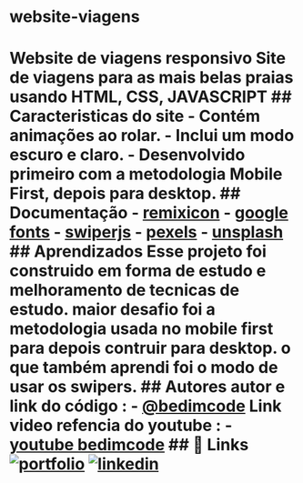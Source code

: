 # website-viagens
# Website de viagens responsivo  Site de viagens para as mais belas praias usando HTML, CSS, JAVASCRIPT    ## Caracteristicas do site  - Contém animações ao rolar. - Inclui um modo escuro e claro. - Desenvolvido primeiro com a metodologia Mobile First, depois para desktop.   ## Documentação  - [remixicon](https://remixicon.com/) - [google fonts](https://fonts.google.com/) - [swiperjs](https://swiperjs.com/) - [pexels](https://www.pexels.com/) - [unsplash](https://unsplash.com/)  ## Aprendizados  Esse projeto foi construido em forma de estudo e melhoramento de tecnicas de estudo.  maior desafio foi a metodologia usada no mobile first para depois contruir para desktop.  o que também aprendi foi o modo de usar os swipers.   ## Autores  autor e link do código : - [@bedimcode](https://github.com/bedimcode/responsive-travel-website)  Link video refencia do youtube : - [youtube bedimcode](https://www.youtube.com/watch?v=YzRDHxbw1RU)   ## 🔗 Links [![portfolio](https://img.shields.io/badge/my_portfolio-000?style=for-the-badge&amp;logo=ko-fi&amp;logoColor=white)](https://github.com/Tariqassis) [![linkedin](https://img.shields.io/badge/linkedin-0A66C2?style=for-the-badge&amp;logo=linkedin&amp;logoColor=white)](https://www.linkedin.com/in/tariq-assis/)
